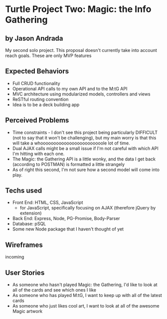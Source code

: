 # Turtle Project Two: Magic: the Info Gathering
## by Jason Andrada
My second solo project. This proposal doesn't currently take into account reach goals. These are only MVP features

## Expected Behaviors
* Full CRUD functionality
* Operational API calls to my own API and to the M:tG API
* MVC architecture using modularized models, controllers and views
* ReSTful routing convention
* Idea is to be a deck building app

## Perceived Problems
* Time constraints - I don't see this project being particularly DIFFICULT (not to say that it won't be challenging), but my main worry is that this will take a whoooooooooooooooooooooooole lot of time.
* Dual AJAX calls might be a small issue if I'm not careful with which API I'm hitting with each one.
* The Magic: the Gathering API is a little wonky, and the data I get back (according to POSTMAN) is formatted a little strangely
* As of right this second, I'm not sure how a second model will come into play. 

## Techs used
* Front End: HTML, CSS, JavaScript
    * for JavaScript, specifically focusing on AJAX (therefore jQuery by extension)
* Back End: Express, Node, PG-Promise, Body-Parser
* Database: pSQL
* Some new Node package that I haven't thought of yet

## Wireframes

incoming

## User Stories
* As someone who hasn't played Magic: the Gathering, I'd like to look at all of the cards and see which ones I like
* As someone who has played M:tG, I want to keep up with all of the latest cards
* As someone who just likes cool art, I want to look at all of the awesome Magic artwork
